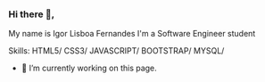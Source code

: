 ### Hi there 👋, 
My name is Igor Lisboa Fernandes
I'm a Software Engineer student


Skills: HTML5/ CSS3/ JAVASCRIPT/ BOOTSTRAP/  MYSQL/ 

- 🔭 I’m currently working on this page. 
